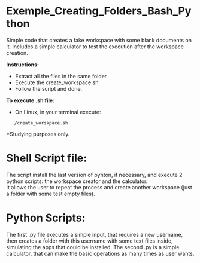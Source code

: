 # Exemple_Creating_Folders_Bash_Python
Simple code that creates a fake workspace with some blank documents on it. Includes a simple calculator to test the execution after the workspace creation.

<b>Instructions:</b><br>
- Extract all the files in the same folder <br>
- Execute the create_workspace.sh <br>
- Follow the script and done.

<b>To execute .sh file:</b><br>
- On Linux, in your terminal execute:

```
  ./create_worskpace.sh 
````

*Studying purposes only.

# Shell Script file:
The script install the last version of pyhton, if necessary, and execute 2 python scripts: the workspace creator and the calculator.<br>
It allows the user to repeat the process and create another workspace (just a folder with some test empty files).

# Python Scripts:
The first .py file executes a simple input, that requires a new username, then creates a folder with this username with some text files inside, simulating the apps that could be installed.
The second .py is a simple calculator, that can make the basic operations as many times as user wants.
